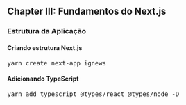 ## Chapter III: Fundamentos do Next.js

### Estrutura da Aplicação

#### Criando estrutura Next.js
<pre>yarn create next-app ignews</pre>

#### Adicionando TypeScript
<pre>yarn add typescript @types/react @types/node -D</pre>